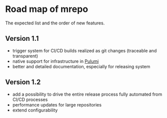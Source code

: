 # Road map of mrepo

The expected list and the order of new features.

## Version 1.1

- trigger system for CI/CD builds realized as git changes (traceable and transparent)
- native support for infrastructure in [Pulumi](https://www.pulumi.com/)
- better and detailed documentation, especially for releasing system

## Version 1.2

- add a possibility to drive the entire release process fully automated from CI/CD processes
- performance updates for large repositories
- extend configurability